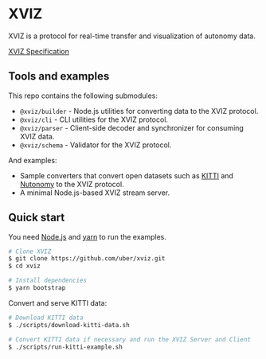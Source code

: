 # XVIZ

XVIZ is a protocol for real-time transfer and visualization of autonomy data.

[XVIZ Specification](http://avs.auto/#/xviz)

## Tools and examples

This repo contains the following submodules:

- `@xviz/builder` - Node.js utilities for converting data to the XVIZ protocol.
- `@xviz/cli` - CLI utilities for the XVIZ protocol.
- `@xviz/parser` - Client-side decoder and synchronizer for consuming XVIZ data.
- `@xviz/schema` - Validator for the XVIZ protocol.

And examples:

- Sample converters that convert open datasets such as
  [KITTI](http://www.cvlibs.net/datasets/kitti/raw_data.php) and [Nutonomy](https://nuscenes.org) to
  the XVIZ protocol.
- A minimal Node.js-based XVIZ stream server.

## Quick start

You need [Node.js](https://nodejs.org/en/) and [yarn](https://yarnpkg.com/lang/en/docs/install) to
run the examples.

```bash
# Clone XVIZ
$ git clone https://github.com/uber/xviz.git
$ cd xviz

# Install dependencies
$ yarn bootstrap
```

Convert and serve KITTI data:

```bash
# Download KITTI data
$ ./scripts/download-kitti-data.sh

# Convert KITTI data if necessary and run the XVIZ Server and Client
$ ./scripts/run-kitti-example.sh
```

